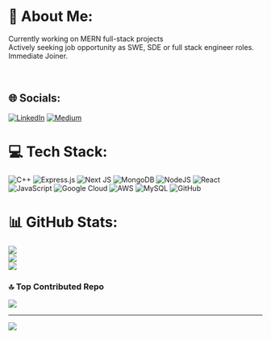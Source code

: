# 💫 About Me:
Currently working on MERN full-stack projects<br>Actively seeking job opportunity as SWE, SDE or full stack engineer roles.<br>Immediate Joiner.<br><br><br>


## 🌐 Socials:
[![LinkedIn](https://img.shields.io/badge/LinkedIn-%230077B5.svg?logo=linkedin&logoColor=white)](https://linkedin.com/in/shreya-singh24) [![Medium](https://img.shields.io/badge/Medium-12100E?logo=medium&logoColor=white)](https://medium.com/@shreyasinghin24) 

# 💻 Tech Stack:
![C++](https://img.shields.io/badge/c++-%2300599C.svg?style=for-the-badge&logo=c%2B%2B&logoColor=white) ![Express.js](https://img.shields.io/badge/express.js-%23404d59.svg?style=for-the-badge&logo=express&logoColor=%2361DAFB) ![Next JS](https://img.shields.io/badge/Next-black?style=for-the-badge&logo=next.js&logoColor=white) ![MongoDB](https://img.shields.io/badge/MongoDB-%234ea94b.svg?style=for-the-badge&logo=mongodb&logoColor=white) ![NodeJS](https://img.shields.io/badge/node.js-6DA55F?style=for-the-badge&logo=node.js&logoColor=white) ![React](https://img.shields.io/badge/react-%2320232a.svg?style=for-the-badge&logo=react&logoColor=%2361DAFB) ![JavaScript](https://img.shields.io/badge/javascript-%23323330.svg?style=for-the-badge&logo=javascript&logoColor=%23F7DF1E) ![Google Cloud](https://img.shields.io/badge/GoogleCloud-%234285F4.svg?style=for-the-badge&logo=google-cloud&logoColor=white) ![AWS](https://img.shields.io/badge/AWS-%23FF9900.svg?style=for-the-badge&logo=amazon-aws&logoColor=white) ![MySQL](https://img.shields.io/badge/mysql-4479A1.svg?style=for-the-badge&logo=mysql&logoColor=white) ![GitHub](https://img.shields.io/badge/github-%23121011.svg?style=for-the-badge&logo=github&logoColor=white)
# 📊 GitHub Stats:
![](https://github-readme-stats.vercel.app/api?username=iam-shreya-singh&theme=default&hide_border=false&include_all_commits=false&count_private=false)<br/>
![](https://github-readme-streak-stats.herokuapp.com/?user=iam-shreya-singh&theme=default&hide_border=false)<br/>
![](https://github-readme-stats.vercel.app/api/top-langs/?username=iam-shreya-singh&theme=default&hide_border=false&include_all_commits=false&count_private=false&layout=compact)

### 🔝 Top Contributed Repo
![](https://github-contributor-stats.vercel.app/api?username=iam-shreya-singh&limit=5&theme=default&combine_all_yearly_contributions=true)

---
[![](https://visitcount.itsvg.in/api?id=iam-shreya-singh&icon=0&color=4)](https://visitcount.itsvg.in)

<!-- Proudly created with GPRM ( https://gprm.itsvg.in ) -->

